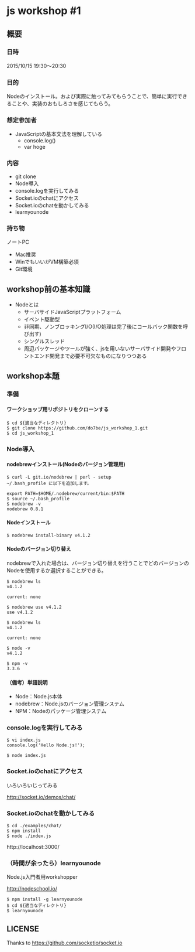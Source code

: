 # js workshop #1

## 概要

### 日時

2015/10/15 19:30〜20:30

### 目的

Nodeのインストール。および実際に触ってみてもらうことで、簡単に実行できることや、実装のおもしろさを感じてもらう。

### 想定参加者

* JavaScriptの基本文法を理解している
  * console.log()
  * var hoge


### 内容

* git clone
* Node導入
* console.logを実行してみる
* Socket.ioのchatにアクセス
* Socket.ioのchatを動かしてみる
* learnyounode


### 持ち物

ノートPC

* Mac推奨
* WinでもいいがVM構築必須
* Git環境


## workshop前の基本知識

* Nodeとは
  * サーバサイドJavaScriptプラットフォーム
  * イベント駆動型
  * 非同期、ノンブロッキングI/O(I/O処理は完了後にコールバック関数を呼び出す)
  * シングルスレッド
  * 周辺パッケージやツールが強く、jsを用いないサーバサイド開発やフロントエンド開発まで必要不可欠なものになりつつある


## workshop本題

### 準備

#### ワークショップ用リポジトリをクローンする

```
$ cd ${適当なディレクトリ}
$ git clone https://github.com/do7be/js_workshop_1.git
$ cd js_workshop_1
```


### Node導入

#### nodebrewインストール(Nodeのバージョン管理用)

```
$ curl -L git.io/nodebrew | perl - setup
~/.bash_profile に以下を追加します。

export PATH=$HOME/.nodebrew/current/bin:$PATH
$ source ~/.bash_profile
$ nodebrew -v
nodebrew 0.8.1
```

#### Nodeインストール

```
$ nodebrew install-binary v4.1.2
```

#### Nodeのバージョン切り替え

nodebrewで入れた場合は、バージョン切り替えを行うことでどのバージョンのNodeを使用するか選択することができる。

```
$ nodebrew ls
v4.1.2

current: none

$ nodebrew use v4.1.2
use v4.1.2

$ nodebrew ls
v4.1.2

current: none

$ node -v
v4.1.2

$ npm -v
3.3.6

```

#### （備考）単語説明

* Node：Node.js本体
* nodebrew：Node.jsのバージョン管理システム
* NPM：Nodeのパッケージ管理システム


### console.logを実行してみる

```
$ vi index.js
console.log('Hello Node.js!');

$ node index.js
```


### Socket.ioのchatにアクセス

いろいろいじってみる

http://socket.io/demos/chat/



### Socket.ioのchatを動かしてみる

```
$ cd ./examples/chat/
$ npm install
$ node ./index.js
```

http://localhost:3000/


### （時間が余ったら）learnyounode

Node.js入門者用workshopper

http://nodeschool.io/

```
$ npm install -g learnyounode
$ cd ${適当なディレクトリ}
$ learnyounode
```

## LICENSE

Thanks to https://github.com/socketio/socket.io
